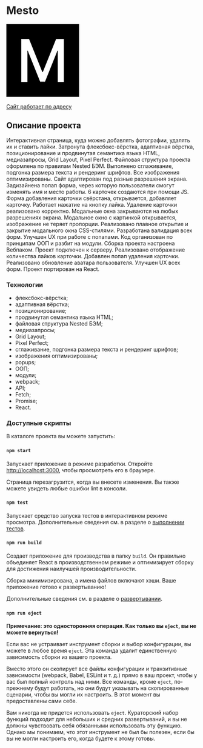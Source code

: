 # Mesto
![Логотип](https://github.com/glebradnikov/mesto-react/blob/main/public/favicon192.png)

[Cайт работает по адресу](https://glebradnikov.github.io/mesto-react)

## Описание проекта
Интерактивная страница, куда можно добавлять фотографии, удалять их и ставить лайки. Затронута флексбокс-вёрстка, адаптивная вёрстка, позиционирование и продвинутая семантика языка HTML, медиазапросы, Grid Layout, Pixel Perfect. Файловая структура проекта оформлена по правилам Nested БЭМ. Выполнено сглаживание, подгонка размера текста и рендеринг шрифтов. Все изображения оптимизированы. Сайт адаптирован под разные разрешения экрана. Задизайнена попап форма, через которую пользователи смогут изменять имя и место работы. 6 карточек создаются при помощи JS. Форма добавления карточки свёрстана, открывается, добавляет карточку. Работает нажатие на кнопку лайка. Удаление карточки реализовано корректно. Модальные окна закрываются на любых разрешениях экрана. Модальное окно с картинкой открывается, изображение не теряет пропорции. Реализовано плавное открытие и закрытие модального окна CSS-стилями. Разработана валидация всех форм. Улучшен UX при работе с попапами. Код организован по принципам ООП и разбит на модули. Сборка проекта настроена Вебпаком. Проект подключен к серверу. Реализовано отображение количества лайков карточки. Добавлен попап удаления карточки. Реализовано обновление аватара пользователя. Улучшен UX всех форм. Проект портирован на React.

### Технологии
* флексбокс-вёрстка;
* адаптивная вёрстка;
* позиционирование;
* продвинутая семантика языка HTML;
* файловая структура Nested БЭМ;
* медиазапросы;
* Grid Layout;
* Pixel Perfect;
* сглаживание, подгонка размера текста и рендеринг шрифтов;
* изображения оптимизированы;
* popups;
* ООП;
* модули;
* webpack;
* API;
* Fetch;
* Promise;
* React.

### Доступные скрипты

В каталоге проекта вы можете запустить:

#### `npm start`

Запускает приложение в режиме разработки.
Откройте [http://localhost:3000](http://localhost:3000), чтобы просмотреть его в браузере.

Страница перезагрузится, когда вы внесете изменения.
Вы также можете увидеть любые ошибки lint в консоли.

#### `npm test`

Запускает средство запуска тестов в интерактивном режиме просмотра.
Дополнительные сведения см. в разделе о [выполнении тестов](https://facebook.github.io/create-react-app/docs/running-tests).

#### `npm run build`

Создает приложение для производства в папку `build`.
Он правильно объединяет React в производственном режиме и оптимизирует сборку для достижения наилучшей производительности.

Сборка минимизирована, а имена файлов включают хэши.
Ваше приложение готово к развертыванию!

Дополнительные сведения см. в разделе о [развертывании](https://facebook.github.io/create-react-app/docs/deployment).

#### `npm run eject`

**Примечание: это односторонняя операция. Как только вы `eject`, вы не можете вернуться!**

Если вас не устраивает инструмент сборки и выбор конфигурации, вы можете в любое время `eject`. Эта команда удалит единственную зависимость сборки из вашего проекта.

Вместо этого он скопирует все файлы конфигурации и транзитивные зависимости (webpack, Babel, ESLint и т. д.) прямо в ваш проект, чтобы у вас был полный контроль над ними. Все команды, кроме `eject`, по-прежнему будут работать, но они будут указывать на скопированные сценарии, чтобы вы могли их настроить. В этот момент вы предоставлены сами себе.

Вам никогда не придется использовать `eject`. Кураторский набор функций подходит для небольших и средних развертываний, и вы не должны чувствовать себя обязанными использовать эту функцию. Однако мы понимаем, что этот инструмент не был бы полезен, если бы вы не могли настроить его, когда будете к этому готовы.
